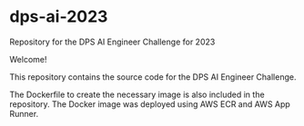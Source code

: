 # dps-ai-2023
Repository for the DPS AI Engineer Challenge for 2023

Welcome!

This repository contains the source code for the DPS AI Engineer Challenge.

The Dockerfile to create the necessary image is also included in the repository. The Docker image was deployed using AWS ECR and AWS App Runner.